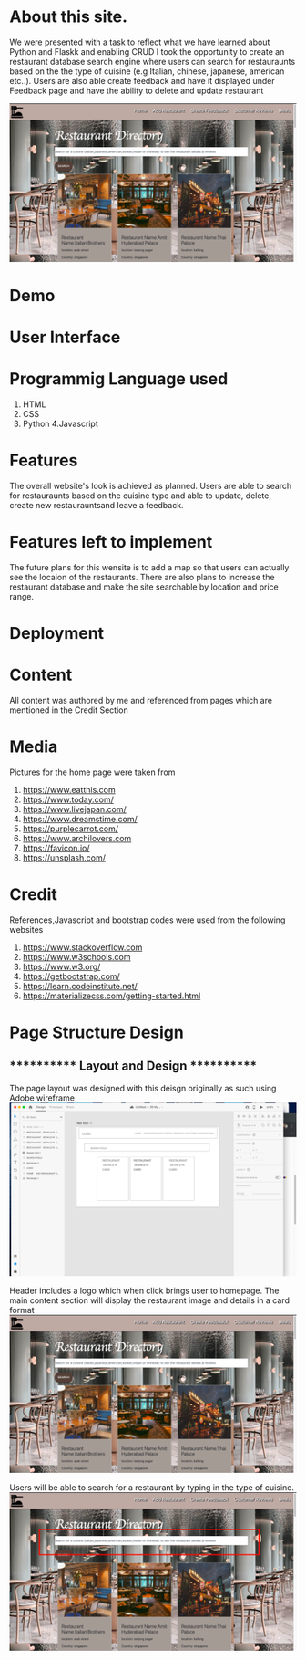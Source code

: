 # About this site.

We were presented with a task to reflect what we have learned about Python and Flaskk and enabling CRUD
I took the opportunity to create an restaurant database search engine where users can search for restauraunts based on the the
type of cuisine (e.g Italian, chinese, japanese, american etc..).
Users are also able create feedback and have it displayed under Feedback page and have the ability to delete and update restaurant

![picture](restaurant/static/images/screenshot1.png)

# Demo 



# User Interface

# Programmig Language used
1. HTML
2. CSS
3. Python
4.Javascript

# Features

The overall website's look is achieved as planned. Users are able to search for restauraunts based on the cuisine type 
and able to update, delete, create new restaurauntsand leave a feedback.

# Features left to implement

The future plans for this wensite is to add a map so that users can actually see the locaion of the restaurants.
There are also plans to increase the restaurant database and make the site searchable by location and price range.

# Deployment


# Content

All content was authored by me and referenced from pages which are mentioned in the Credit Section

# Media

Pictures for the home page were taken from
1. https://www.eatthis.com
2. https://www.today.com/
3. https://www.livejapan.com/
4. https://www.dreamstime.com/
5. https://purplecarrot.com/
6. https://www.archilovers.com
7. https://favicon.io/
8. https://unsplash.com/

# Credit

References,Javascript and bootstrap codes were used from the following websites

1. https://www.stackoverflow.com
2. https://www.w3schools.com
3. https://www.w3.org/
4. https://getbootstrap.com/
5. https://learn.codeinstitute.net/
6. https://materializecss.com/getting-started.html


# Page Structure Design 

<h2> ********** Layout and Design ********** </h2>

The page layout was designed with this deisgn originally as such using Adobe wireframe
![picture](restaurant/static/images/wireframe_layout.png)

Header includes a logo which when click brings user to homepage.
The main content section will display the restaurant image and details in a card format
![picture](restaurant/static/images/screenshot1.png)

Users will be able to search for a restaurant by typing in the type of cuisine.
![picture](restaurant/static/images/search.png)








